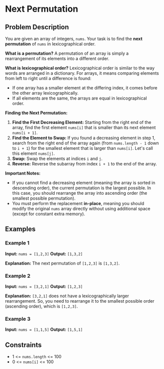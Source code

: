 # Next Permutation

## Problem Description

You are given an array of integers, `nums`. Your task is to find the **next permutation** of `nums` in lexicographical order.

**What is a permutation?** 
A permutation of an array is simply a rearrangement of its elements into a different order.

**What is lexicographical order?**
Lexicographical order is similar to the way words are arranged in a dictionary.  For arrays, it means comparing elements from left to right until a difference is found:
  *  If one array has a smaller element at the differing index, it comes before the other array lexicographically.
  * If all elements are the same, the arrays are equal in lexicographical order.

**Finding the Next Permutation:**
1. **Find the First Decreasing Element:** Starting from the right end of the array, find the first element `nums[i]` that is smaller than its next element `nums[i + 1]`.
2. **Find the Element to Swap:**  If you found a decreasing element in step 1, search from the right end of the array again (from `nums.length - 1` down to `i + 1`) for the smallest element that is larger than `nums[i]`. Let's call this element `nums[j]`.
3. **Swap:** Swap the elements at indices `i` and `j`.
4. **Reverse:** Reverse the subarray from index `i + 1` to the end of the array.

**Important Notes:**

* If you cannot find a decreasing element (meaning the array is sorted in descending order), the current permutation is the largest possible. In this case, you should rearrange the array into ascending order (the smallest possible permutation).
* You must perform the replacement **in-place**, meaning you should modify the original `nums` array directly without using additional space (except for constant extra memory).

## Examples

### Example 1

**Input:** `nums = [1,2,3]`
**Output:** `[1,3,2]`

**Explanation:** The next permutation of `[1,2,3]` is `[1,3,2]`.

### Example 2

**Input:** `nums = [3,2,1]`
**Output:** `[1,2,3]`

**Explanation:**  `[3,2,1]` does not have a lexicographically larger rearrangement. So, you need to rearrange it to the smallest possible order (ascending order), which is `[1,2,3]`.

### Example 3

**Input:** `nums = [1,1,5]`
**Output:** `[1,5,1]`

## Constraints

* 1 <= `nums.length` <= 100
* 0 <= `nums[i]` <= 100